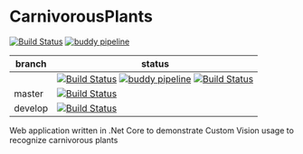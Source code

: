 # CarnivorousPlants
[![Build Status](https://dev.azure.com/bpelikan/CarnivorousPlants/_apis/build/status/CarnivorousPlants-CI?branchName=master)](https://dev.azure.com/bpelikan/CarnivorousPlants/_build/latest?definitionId=15&branchName=master) [![buddy pipeline](https://app.buddy.works/bpelikan/carnivorousplants/pipelines/pipeline/179604/badge.svg?token=01480216e0ec75b4a668ab891c7493093a7bbd4e4b08a13588c636edc74da523 "buddy pipeline")](https://app.buddy.works/bpelikan/carnivorousplants/pipelines/pipeline/179604)

| branch|status|
|---------------------------------|---|
| |[![Build Status](https://dev.azure.com/bpelikan/CarnivorousPlants/_apis/build/status/CarnivorousPlants-CI?branchName=master)](https://dev.azure.com/bpelikan/CarnivorousPlants/_build/latest?definitionId=15&branchName=master) [![buddy pipeline](https://app.buddy.works/bpelikan/carnivorousplants/pipelines/pipeline/179604/badge.svg?token=01480216e0ec75b4a668ab891c7493093a7bbd4e4b08a13588c636edc74da523 "buddy pipeline")](https://app.buddy.works/bpelikan/carnivorousplants/pipelines/pipeline/179604) [![Build Status](https://dev.azure.com/bpelikan/CarnivorousPlants/_apis/build/status/CP-Check_All_Branches-CI?branchName=master)](https://dev.azure.com/bpelikan/CarnivorousPlants/_build/latest?definitionId=23&branchName=master)|
| master  |[![Build Status](https://dev.azure.com/bpelikan/CarnivorousPlants/_apis/build/status/CP-master-CI?branchName=master)](https://dev.azure.com/bpelikan/CarnivorousPlants/_build/latest?definitionId=15&branchName=master)|
| develop |[![Build Status](https://dev.azure.com/bpelikan/CarnivorousPlants/_apis/build/status/CP-develop-CI?branchName=develop)](https://dev.azure.com/bpelikan/CarnivorousPlants/_build/latest?definitionId=18&branchName=develop)|



Web application written in .Net Core to demonstrate Custom Vision usage to recognize carnivorous plants

